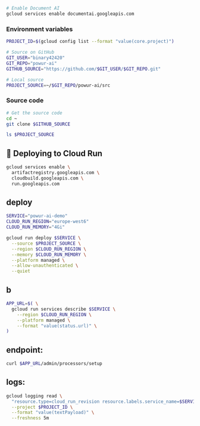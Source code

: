 ## 
```bash
# Enable Document AI
gcloud services enable documentai.googleapis.com
```
### Environment variables
```bash
PROJECT_ID=$(gcloud config list --format "value(core.project)")

# Source on GitHub
GIT_USER="binary42420"
GIT_REPO="powur-ai"
GITHUB_SOURCE="https://github.com/$GIT_USER/$GIT_REPO.git"

# Local source
PROJECT_SOURCE=~/$GIT_REPO/powur-ai/src
```

### Source code

```bash
# Get the source code
cd ~
git clone $GITHUB_SOURCE

ls $PROJECT_SOURCE

```

## 🚀 Deploying to Cloud Run

```bash
gcloud services enable \
  artifactregistry.googleapis.com \
  cloudbuild.googleapis.com \
  run.googleapis.com
```
## deploy
```bash
SERVICE="powur-ai-demo"
CLOUD_RUN_REGION="europe-west6"
CLOUD_RUN_MEMORY="4Gi"

gcloud run deploy $SERVICE \
  --source $PROJECT_SOURCE \
  --region $CLOUD_RUN_REGION \
  --memory $CLOUD_RUN_MEMORY \
  --platform managed \
  --allow-unauthenticated \
  --quiet
```
## b

```bash
APP_URL=$( \
  gcloud run services describe $SERVICE \
    --region $CLOUD_RUN_REGION \
    --platform managed \
    --format "value(status.url)" \
)
```

##  endpoint:

```bash
curl $APP_URL/admin/processors/setup
```

## logs:

```bash
gcloud logging read \
  "resource.type=cloud_run_revision resource.labels.service_name=$SERVICE" \
  --project $PROJECT_ID \
  --format "value(textPayload)" \
  --freshness 5m
```